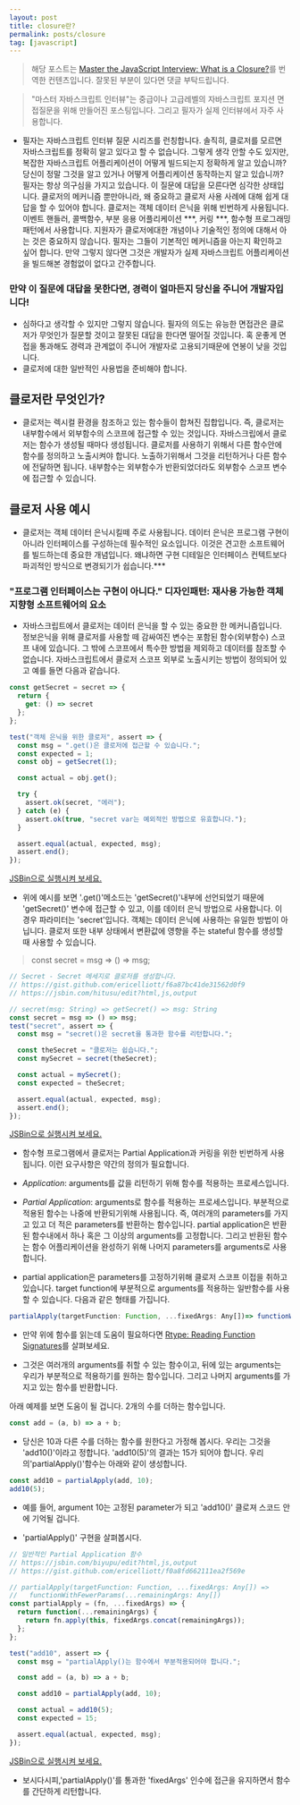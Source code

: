 ```yaml
---
layout: post
title: closure란?
permalink: posts/closure
tag: [javascript]
---
```


> 해당 포스트는 [Master the JavaScript Interview: What is a Closure?](https://medium.com/javascript-scene/master-the-javascript-interview-what-is-a-closure-b2f0d2152b36)를 번역한 컨텐츠입니다. 잘못된 부분이 있다면 댓글 부탁드립니다.

> "마스터 자바스크립트 인터뷰"는 중급이나 고급레벨의 자바스크립트 포지션 면접질문을 위해 만들어진 포스팅입니다. 그리고 필자가 실제 인터뷰에서 자주 사용합니다.

- 필자는 자바스크립트 인터뷰 질문 시리즈를 런칭합니다. 솔직히, 클로저를 모르면 자바스크립트를 정확히 알고 있다고 할 수 없습니다.
  그렇게 생각 안할 수도 있지만, 복잡한 자바스크립트 어플리케이션이 어떻게 빌드되는지 정확하게 알고 있습니까? 당신이 정말 그것을 알고 있거나 어떻게 어플리케이션 동작하는지 알고 있습니까? 필자는 항상 의구심을 가지고 있습니다. 이 질문에 대답을 모른다면 심각한 상태입니다.
  클로저의 메커니즘 뿐만아니라, 왜 중요하고 클로저 사용 사례에 대해 쉽게 대답을 할 수 있어야 합니다.
  클로저는 객체 데이터 은닉을 위해 빈번하게 사용됩니다. 이벤트 핸들러, 콜백함수, 부분 응용 어플리케이션 \*\*\*, 커링 \*\*\*, 함수형 프로그래밍 패턴에서 사용합니다.
  지원자가 클로저에대한 개념이나 기술적인 정의에 대해서 아는 것은 중요하지 않습니다. 필자는 그들이 기본적인 메커니즘을 아는지 확인하고 싶어 합니다. 만약 그렇지 않다면 그것은 개발자가 실제 자바스크립트 어플리케이션을 빌드해본 경험없이 없다고 간주합니다.

### 만약 이 질문에 대답을 못한다면, 경력이 얼마든지 당신을 주니어 개발자입니다!

- 심하다고 생각할 수 있지만 그렇지 않습니다. 필자의 의도는 유능한 면접관은 클로저가 무엇인가 질문할 것이고 잘못된 대답을 한다면 떨어질 것입니다. 혹 운좋게 면접을 통과해도 경력과 관계없이 주니어 개발자로 고용되기때문에 연봉이 낮을 것입니다.
- 클로저에 대한 일반적인 사용법을 준비해야 합니다.

## 클로저란 무엇인가?

- 클로저는 렉시컬 환경을 참조하고 있는 함수들이 합쳐진 집합입니다. 즉, 클로저는 내부함수에서 외부함수의 스코프에 접근할 수 있는 것입니다. 자바스크립에서 클로저는 함수가 생성될 때마다 생성됩니다.
  클로저를 사용하기 위해서 다른 함수안에 함수를 정의하고 노출시켜야 합니다. 노출하기위해서 그것을 리턴하거나 다른 함수에 전달하면 됩니다.
  내부함수는 외부함수가 반환되었더라도 외부함수 스코프 변수에 접근할 수 있습니다.

## 클로저 사용 예시

- 클로저는 객체 데이터 은닉시킬떼 주로 사용됩니다. 데이터 은닉은 프로그램 구현이 아니라 인터페이스를 구성하는데 필수적인 요소입니다. 이것은 견고한 소프트웨어를 빌드하는데 중요한 개념입니다. 왜냐하면 구현 디테일은 인터페이스 컨텍트보다 파괴적인 방식으로 변경되기가 쉽습니다.\*\*\*

### "프로그램 인터페이스는 구현이 아니다." 디자인패턴: 재사용 가능한 객체 지향형 소프트웨어의 요소

- 자바스크립트에서 클로저는 데이터 은닉을 할 수 있는 중요한 한 메커니즘입니다. 정보은닉을 위해 클로저를 사용할 떼 감싸여진 변수는 포함된 함수(외부함수) 스코프 내에 있습니다. 그 밖에 스코프에서 특수한 방법을 제외하고 데이터를 참조할 수 없습니다. 자바스크립트에서 클로저 스코프 외부로 노출시키는 방법이 정의되어 있고 예를 들면 다음과 같습니다.

```javascript
const getSecret = secret => {
  return {
    get: () => secret
  };
};

test("객체 은닉을 위한 클로저", assert => {
  const msg = ".get()은 클로저에 접근할 수 있습니다.";
  const expected = 1;
  const obj = getSecret(1);

  const actual = obj.get();

  try {
    assert.ok(secret, "에러");
  } catch (e) {
    assert.ok(true, "secret var는 예외적인 방법으로 유효합니다.");
  }

  assert.equal(actual, expected, msg);
  assert.end();
});
```

[JSBin으로 실행시켜 보세요.](https://jsbin.com/gareno/edit?html,js,output)

- 위에 예시를 보면 '.get()'메소드는 'getSecret()'내부에 선언되었기 때문에 'getSecret()' 변수에 접근할 수 있고, 이를 데이터 은닉 방법으로 사용합니다. 이 경우 파라미터는 'secret'입니다.
  객체는 데이터 은닉에 사용하는 유일한 방법이 아닙니다. 클로저 또한 내부 상태에서 변환값에 영향을 주는 stateful 함수를 생성할 때 사용할 수 있습니다.

> const secret = msg => () => msg;

```javascript
// Secret - Secret 메세지로 클로저를 생성합니다.
// https://gist.github.com/ericelliott/f6a87bc41de31562d0f9
// https://jsbin.com/hitusu/edit?html,js,output

// secret(msg: String) => getSecret() => msg: String
const secret = msg => () => msg;
test("secret", assert => {
  const msg = "secret()은 secret을 통과한 함수를 리턴합니다.";

  const theSecret = "클로저는 쉽습니다.";
  const mySecret = secret(theSecret);

  const actual = mySecret();
  const expected = theSecret;

  assert.equal(actual, expected, msg);
  assert.end();
});
```

[JSBin으로 실행시켜 보세요.](https://jsbin.com/bazayo/1/edit?html,js,output)

- 함수형 프로그램에서 클로저는 Partial Application과 커링을 위한 빈번하게 사용됩니다. 이런 요구사항은 약간의 정의가 필요합니다.

- _Application_: arguments를 값을 리턴하기 위해 함수를 적용하는 프로세스입니다.

- _Partial Application_: arguments로 함수를 적용하는 프로세스입니다. 부분적으로 적용된 함수는 나중에 반환되기위해 사용됩니다. 즉, 여러개의 parameters를 가지고 있고 더 적은 parameters를 반환하는 함수입니다. partial application은 반환된 함수내에서 하나 혹은 그 이상의 arguments를 고정합니다. 그리고 반환된 함수는 함수 어플리케이션을 완성하기 위해 나머지 parameters를 arguments로 사용합니다.

- partial application은 parameters를 고정하기위해 클로저 스코프 이접을 취하고 있습니다. target function에 부분적으로 arguments를 적용하는 일반함수를 사용할 수 있습니다. 다음과 같은 형태를 가집니다.

```javascript
partialApply(targetFunction: Function, ...fixedArgs: Any[])=> functionWithFewerParams(...remainingArgs: Any[])
```

- 만약 위에 함수를 읽는데 도움이 필요하다면 [Rtype: Reading Function Signatures](https://github.com/ericelliott/rtype#reading-function-signatures)를 살펴보세요.

- 그것은 여러개의 arguments를 취할 수 있는 함수이고, 뒤에 있는 arguments는 우리가 부분적으로 적용하기를 원하는 함수입니다. 그리고 나머지 arguments를 가지고 있는 함수를 반환합니다.

아래 예제를 보면 도움이 될 겁니다. 2개의 수를 더하는 함수입니다.

```javascript
const add = (a, b) => a + b;
```

- 당신은 10과 다른 수를 더하는 함수를 원한다고 가정해 봅시다. 우리는 그것을 'add10()'이라고 정합니다. 'add10(5)'의 결과는 15가 되어야 합니다. 우리의'partialApply()'함수는 아래와 같이 생성합니다.

```javascript
const add10 = partialApply(add, 10);
add10(5);
```

- 예를 들어, argument 10는 고정된 parameter가 되고 'add10()' 클로져 스코드 안에 기억될 겁니다.

- 'partialApply()' 구현을 살펴봅시다.

```javascript
// 일반적인 Partial Application 함수
// https://jsbin.com/biyupu/edit?html,js,output
// https://gist.github.com/ericelliott/f0a8fd662111ea2f569e

// partialApply(targetFunction: Function, ...fixedArgs: Any[]) =>
//   functionWithFewerParams(...remainingArgs: Any[])
const partialApply = (fn, ...fixedArgs) => {
  return function(...remainingArgs) {
    return fn.apply(this, fixedArgs.concat(remainingArgs));
  };
};

test("add10", assert => {
  const msg = "partialApply()는 함수에서 부분적용되어야 합니다.";

  const add = (a, b) => a + b;

  const add10 = partialApply(add, 10);

  const actual = add10(5);
  const expected = 15;

  assert.equal(actual, expected, msg);
});
```

[JSBin으로 실행시켜 보세요.](https://jsbin.com/biyupu/edit?html,js,output)

- 보시다시피,'partialApply()'를 통과한 'fixedArgs' 인수에 접근을 유지하면서 함수를 간단하게 리턴합니다.
